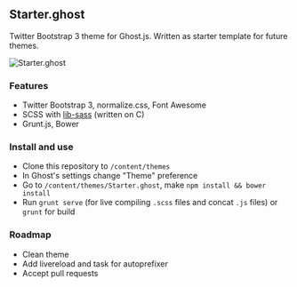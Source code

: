 ##  Starter.ghost
Twitter Bootstrap 3 theme for Ghost.js.
Written as starter template for future themes.

![Starter.ghost][1]

### Features

 - Twitter Bootstrap 3, normalize.css, Font Awesome
 - SCSS with [lib-sass][2] (written on C)
 - Grunt.js, Bower
 
### Install and use
 - Clone this repository to `/content/themes`
 - In Ghost's settings change "Theme" preference
 - Go to ``/content/themes/Starter.ghost``, make ``npm install && bower install``
 - Run ``grunt serve`` (for live compiling ``.scss`` files and concat ``.js`` files) or ``grunt`` for build
 
### Roadmap
 - Clean theme
 - Add livereload and task for autoprefixer
 - Accept pull requests

  [1]: http://gm4.in/i/fgl.png
  [2]: http://libsass.org/